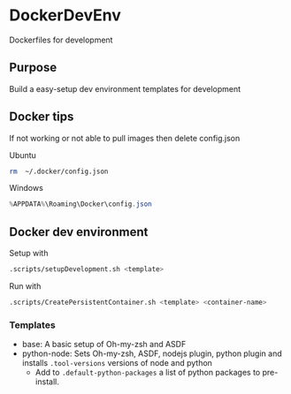 # DockerDevEnv

Dockerfiles for development

## Purpose

Build a easy-setup dev environment templates for development

## Docker tips

If not working or not able to pull images then delete config.json

Ubuntu
```sh
rm  ~/.docker/config.json 
```

Windows
```powershell
%APPDATA%\Roaming\Docker\config.json
```

## Docker dev environment

Setup with
```sh
.scripts/setupDevelopment.sh <template>
```

Run with
```sh
.scripts/CreatePersistentContainer.sh <template> <container-name>
```

### Templates

- base: A basic setup of Oh-my-zsh and ASDF
- python-node: Sets Oh-my-zsh, ASDF, nodejs plugin, python plugin and installs `.tool-versions` versions of node and python
  - Add to `.default-python-packages` a list of python packages to pre-install.
